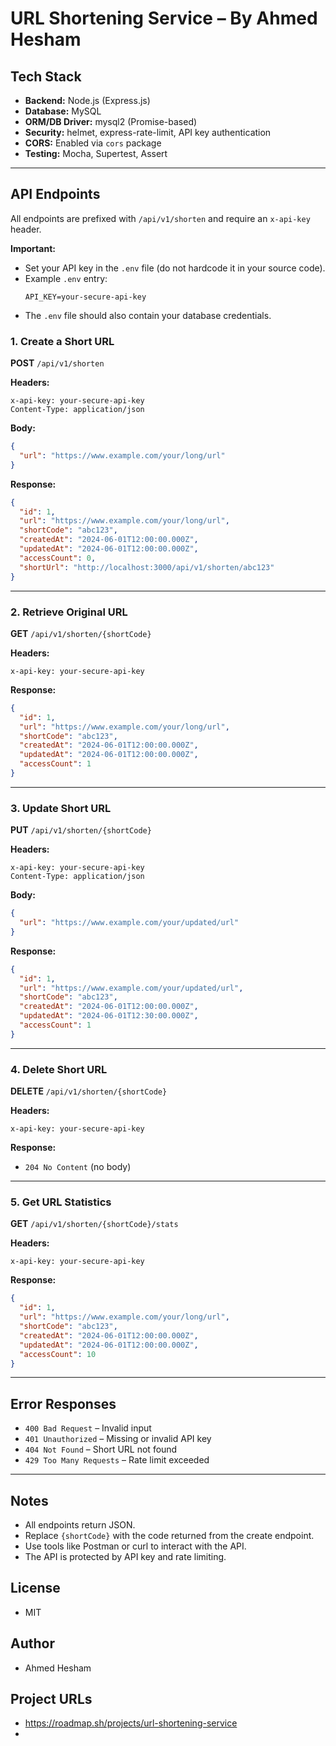 # URL Shortening Service – By Ahmed Hesham

## Tech Stack

- **Backend:** Node.js (Express.js)
- **Database:** MySQL
- **ORM/DB Driver:** mysql2 (Promise-based)
- **Security:** helmet, express-rate-limit, API key authentication
- **CORS:** Enabled via `cors` package
- **Testing:** Mocha, Supertest, Assert

---

## API Endpoints

All endpoints are prefixed with `/api/v1/shorten` and require an `x-api-key` header.

  **Important:**  
   - Set your API key in the `.env` file (do not hardcode it in your source code).  
   - Example `.env` entry:  
     ```
     API_KEY=your-secure-api-key
     ```
   - The `.env` file should also contain your database credentials.

### 1. Create a Short URL

**POST** `/api/v1/shorten`

**Headers:**
```
x-api-key: your-secure-api-key
Content-Type: application/json
```

**Body:**
```json
{
  "url": "https://www.example.com/your/long/url"
}
```

**Response:**
```json
{
  "id": 1,
  "url": "https://www.example.com/your/long/url",
  "shortCode": "abc123",
  "createdAt": "2024-06-01T12:00:00.000Z",
  "updatedAt": "2024-06-01T12:00:00.000Z",
  "accessCount": 0,
  "shortUrl": "http://localhost:3000/api/v1/shorten/abc123"
}
```

---

### 2. Retrieve Original URL

**GET** `/api/v1/shorten/{shortCode}`

**Headers:**
```
x-api-key: your-secure-api-key
```

**Response:**
```json
{
  "id": 1,
  "url": "https://www.example.com/your/long/url",
  "shortCode": "abc123",
  "createdAt": "2024-06-01T12:00:00.000Z",
  "updatedAt": "2024-06-01T12:00:00.000Z",
  "accessCount": 1
}
```

---

### 3. Update Short URL

**PUT** `/api/v1/shorten/{shortCode}`

**Headers:**
```
x-api-key: your-secure-api-key
Content-Type: application/json
```

**Body:**
```json
{
  "url": "https://www.example.com/your/updated/url"
}
```

**Response:**
```json
{
  "id": 1,
  "url": "https://www.example.com/your/updated/url",
  "shortCode": "abc123",
  "createdAt": "2024-06-01T12:00:00.000Z",
  "updatedAt": "2024-06-01T12:30:00.000Z",
  "accessCount": 1
}
```

---

### 4. Delete Short URL

**DELETE** `/api/v1/shorten/{shortCode}`

**Headers:**
```
x-api-key: your-secure-api-key
```

**Response:**  
- `204 No Content` (no body)

---

### 5. Get URL Statistics

**GET** `/api/v1/shorten/{shortCode}/stats`

**Headers:**
```
x-api-key: your-secure-api-key
```

**Response:**
```json
{
  "id": 1,
  "url": "https://www.example.com/your/long/url",
  "shortCode": "abc123",
  "createdAt": "2024-06-01T12:00:00.000Z",
  "updatedAt": "2024-06-01T12:00:00.000Z",
  "accessCount": 10
}
```

---

## Error Responses

- `400 Bad Request` – Invalid input
- `401 Unauthorized` – Missing or invalid API key
- `404 Not Found` – Short URL not found
- `429 Too Many Requests` – Rate limit exceeded

---

## Notes

- All endpoints return JSON.
- Replace `{shortCode}` with the code returned from the create endpoint.
- Use tools like Postman or curl to interact with the API.
- The API is protected by API key and rate limiting.

## License
- MIT

## Author
- Ahmed Hesham

## Project URLs
- https://roadmap.sh/projects/url-shortening-service
- 